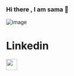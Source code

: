 ### Hi there , I am sama 👋



![image](https://github.com/samatarekzayed/samatarekzayed/assets/96790595/7d0231bf-6e4e-4858-ac0c-b45aab3292c3)
# Linkedin

<a href="[https://www.linkedin.com/in/hesham-youssef/](https://www.linkedin.com/in/sama-zayed-644021232/)" target="blank"><img align="center" src="https://upload.wikimedia.org/wikipedia/commons/thumb/f/f8/LinkedIn_icon_circle.svg/2048px-LinkedIn_icon_circle.svg.png" height="30" width="30" /></a>

